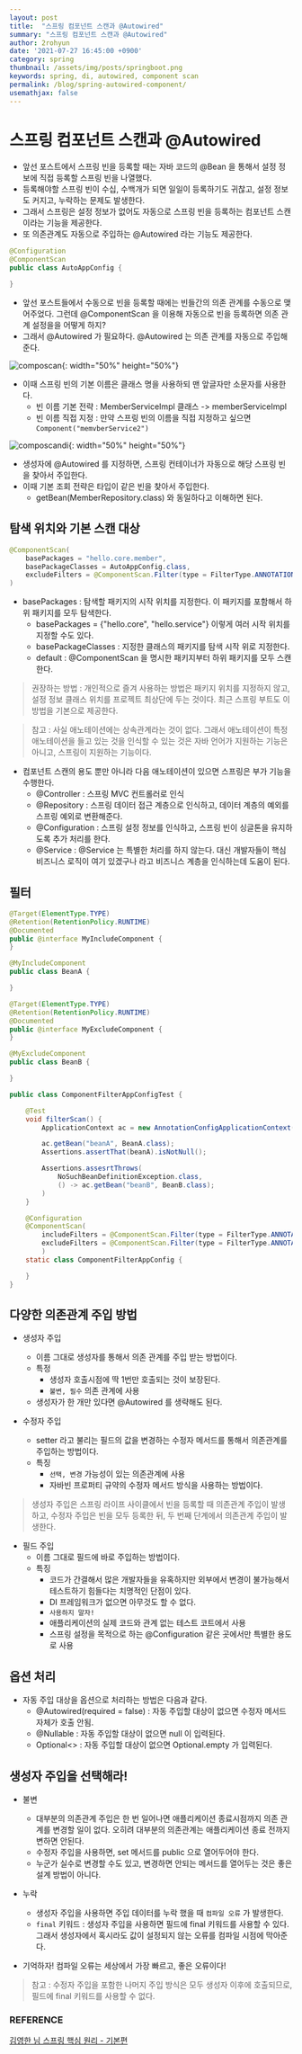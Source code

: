 ```yaml
---
layout: post
title:  "스프링 컴포넌트 스캔과 @Autowired"
summary: "스프링 컴포넌트 스캔과 @Autowired"
author: 2rohyun
date: '2021-07-27 16:45:00 +0900'
category: spring
thumbnail: /assets/img/posts/springboot.png
keywords: spring, di, autowired, component scan
permalink: /blog/spring-autowired-component/
usemathjax: false
---
```


# 스프링 컴포넌트 스캔과 @Autowired

- 앞선 포스트에서 스프링 빈을 등록할 때는 자바 코드의 @Bean 을 통해서 설정 정보에 직접 등록할 스프링 빈을 나열했다.
- 등록해야할 스프링 빈이 수십, 수백개가 되면 일일이 등록하기도 귀찮고, 설정 정보도 커지고, 누락하는 문제도 발생한다. 
- 그래서 스프링은 설정 정보가 없어도 자동으로 스프링 빈을 등록하는 컴포넌트 스캔이라는 기능을 제공한다.
- 또 의존관계도 자동으로 주입하는 @Autowired 라는 기능도 제공한다.

```java
@Configuration
@ComponentScan
public class AutoAppConfig {

}
```

- 앞선 포스트들에서 수동으로 빈을 등록할 때에는 빈들간의 의존 관계를 수동으로 맺어주었다. 그런데 @ComponentScan 을 이용해 자동으로 빈을 등록하면 의존 관계 설정을을 어떻게 하지?
- 그래서 @Autowired 가 필요하다. @Autowired 는 의존 관계를 자동으로 주입해준다.

![composcan](/assets/img/posts/composcan.png){: width="50%" height="50%"}

- 이때 스프링 빈의 기본 이름은 클래스 명을 사용하되 맨 앞글자만 소문자를 사용한다.
    - 빈 이름 기본 전략 : MemberServiceImpl 클래스 -> memberServiceImpl
    - 빈 이름 직접 지정 : 만약 스프링 빈의 이름을 직접 지정하고 싶으면 `Component("memvberService2")` 

![composcandi](/assets/img/posts/composcandi.png){: width="50%" height="50%"}

- 생성자에 @Autowired 를 지정하면, 스프링 컨테이너가 자동으로 해당 스프링 빈을 찾아서 주입한다.
- 이때 기본 조회 전략은 타입이 같은 빈을 찾아서 주입한다.
    - getBean(MemberRepository.class) 와 동일하다고 이해하면 된다.

## 탐색 위치와 기본 스캔 대상

```java
@ComponentScan(
    basePackages = "hello.core.member",
    basePackageClasses = AutoAppConfig.class,
    excludeFilters = @ComponentScan.Filter(type = FilterType.ANNOTATION, classes = Configuration.class)
)
```

- basePackages : 탐색할 패키지의 시작 위치를 지정한다. 이 패키지를 포함해서 하위 패키지를 모두 탐색한다.
    - basePackages = {"hello.core", "hello.service"} 이렇게 여러 시작 위치를 지정할 수도 있다.
    - basePackageClasses : 지정한 클래스의 패키지를 탐색 시작 위로 지정한다.
    - default : @ComponentScan 을 명시한 패키지부터 하위 패키지를 모두 스캔한다.

> 권장하는 방법 : 개인적으로 즐겨 사용하는 방법은 패키지 위치를 지정하지 않고, 설정 정보 클래스 위치를 프로젝트 최상단에 두는 것이다. 최근 스프링 부트도 이 방법을 기본으로 제공한다.

> 참고 : 사실 애노테이션에는 상속관계라는 것이 없다. 그래서 애노테이션이 특정 애노테이션을 들고 있는 것을 인식할 수 있는 것은 자바 언어가 지원하는 기능은 아니고, 스프링이 지원하는 기능이다.

- 컴포넌트 스캔의 용도 뿐만 아니라 다음 애노테이션이 있으면 스프링은 부가 기능을 수행한다.
    - @Controller : 스프링 MVC 컨트롤러로 인식
    - @Repository : 스프링 데이터 접근 계층으로 인식하고, 데이터 계층의 예외를 스프링 예외로 변환해준다.
    - @Configuration : 스프링 설정 정보를 인식하고, 스프링 빈이 싱글톤을 유지하도록 추가 처리를 한다.
    - @Service : @Service 는 특별한 처리를 하지 않는다. 대신 개발자들이 핵심 비즈니스 로직이 여기 있겠구나 라고 비즈니스 계층을 인식하는데 도움이 된다.

## 필터

```java
@Target(ElementType.TYPE)
@Retention(RetentionPolicy.RUNTIME)
@Documented
public @interface MyIncludeComponent {
}

@MyIncludeComponent
public class BeanA {

}
```

```java
@Target(ElementType.TYPE)
@Retention(RetentionPolicy.RUNTIME)
@Documented
public @interface MyExcludeComponent {
}

@MyExcludeComponent
public class BeanB {

}
```

```java
public class ComponentFilterAppConfigTest {

    @Test
    void filterScan() {
        ApplicationContext ac = new AnnotationConfigApplicationContext(ComponentFilterAppConfig.class);

        ac.getBean("beanA", BeanA.class);
        Assertions.assertThat(beanA).isNotNull();

        Assertions.assesrtThrows(
            NoSuchBeanDefinitionException.class,
            () -> ac.getBean("beanB", BeanB.class);
        )
    }

    @Configuration
    @ComponentScan(
        includeFilters = @ComponentScan.Filter(type = FilterType.ANNOTATION, classes = MyIncludeComponent.class),
        excludeFilters = @ComponentScan.Filter(type = FilterType.ANNOTATION, classes = MyEncludeComponent.class)
        )
    static class ComponentFilterAppConfig {

    }
}
```

## 다양한 의존관계 주입 방법

- 생성자 주입
    - 이름 그대로 생성자를 통해서 의존 관계를 주입 받는 방법이다.
    - 특정
        - 생성자 호출시점에 딱 1번만 호출되는 것이 보장된다.
        - `불변, 필수` 의존 관계에 사용
    - 생성자가 한 개만 있다면 @Autowired 를 생략해도 된다.

- 수정자 주입
    - setter 라고 불리는 필드의 값을 변경하는 수정자 메서드를 통해서 의존관계를 주입하는 방법이다.
    - 특징
        - `선택, 변경` 가능성이 있는 의존관계에 사용
        - 자바빈 프로퍼티 규약의 수정자 메서드 방식을 사용하는 방법이다.

> 생성자 주입은 스프링 라이프 사이클에서 빈을 등록할 때 의존관계 주입이 발생하고, 수정자 주입은 빈을 모두 등록한 뒤, 두 번째 단계에서 의존관계 주입이 발생한다.

- 필드 주입
    - 이름 그대로 필드에 바로 주입하는 방법이다.
    - 특징
        - 코드가 간결해서 많은 개발자들을 유혹하지만 외부에서 변경이 불가능해서 테스트하기 힘들다는 치명적인 단점이 있다.
        - DI 프레임워크가 없으면 아무것도 할 수 없다.
        - `사용하지 말자!`
        - 애플리케이션의 실제 코드와 관계 없는 테스트 코트에서 사용
        - 스프링 설정을 목적으로 하는 @Configuration 같은 곳에서만 특별한 용도로 사용

## 옵션 처리

- 자동 주입 대상을 옵션으로 처리하는 방법은 다음과 같다.
    - @Autowired(required = false) : 자동 주입할 대상이 없으면 수정자 메서드 자체가 호출 안됨.
    - @Nullable : 자동 주입할 대상이 없으면 null 이 입력된다.
    - Optional<> : 자동 주입할 대상이 없으면 Optional.empty 가 입력된다.

 ## 생성자 주입을 선택해라!

 - 불변
    - 대부분의 의존관계 주입은 한 번 일어나면 애플리케이션 종료시점까지 의존 관계를 변경할 일이 없다. 오히려 대부분의 의존관계는 애플리케이션 종료 전까지 변하면 안된다.
    - 수정자 주입을 사용하면, set 메서드를 public 으로 열어두어야 한다.
    - 누군가 실수로 변경할 수도 있고, 변경하면 안되는 메서드를 열어두는 것은 좋은 설계 방법이 아니다.

- 누락
    - 생성자 주입을 사용하면 주입 데이터를 누락 했을 때 `컴파일 오류` 가 발생한다.
    - `final` 키워드 : 생성자 주입을 사용하면 필드에 final 키워드를 사용할 수 있다. 그래서 생성자에서 혹시라도 값이 설정되지 않는 오류를 컴파일 시점에 막아준다.
    
- 기억하자! 컴파일 오류는 세상에서 가장 빠르고, 좋은 오류이다!

> 참고 : 수정자 주입을 포함한 나머지 주입 방식은 모두 생성자 이후에 호출되므로, 필드에 final 키워드를 사용할 수 없다.


### REFERENCE

[김영한 님 스프링 핵심 원리 - 기본편](https://www.inflearn.com/course/%EC%8A%A4%ED%94%84%EB%A7%81-%ED%95%B5%EC%8B%AC-%EC%9B%90%EB%A6%AC-%EA%B8%B0%EB%B3%B8%ED%8E%B8/dashboard)

